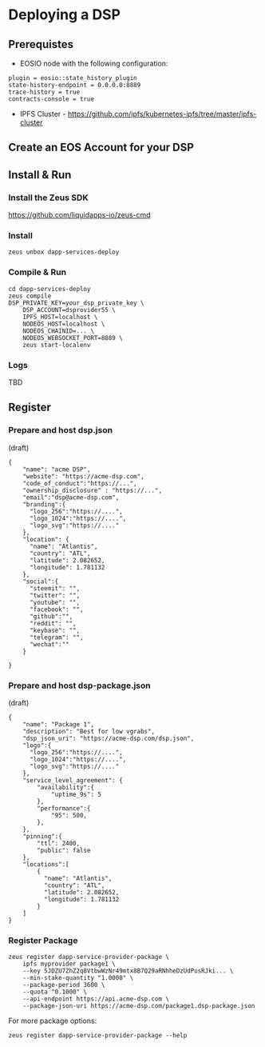 # Deploying a DSP

## Prerequistes
- EOSIO node with the following configuration:
```
plugin = eosio::state_history_plugin
state-history-endpoint = 0.0.0.0:8889
trace-history = true
contracts-console = true
```
- IPFS Cluster - https://github.com/ipfs/kubernetes-ipfs/tree/master/ipfs-cluster

## Create an EOS Account for your DSP
## Install & Run
### Install the Zeus SDK

https://github.com/liquidapps-io/zeus-cmd

### Install
```
zeus unbox dapp-services-deploy
```
### Compile & Run
```
cd dapp-services-deploy
zeus compile
DSP_PRIVATE_KEY=your_dsp_private_key \
    DSP_ACCOUNT=dsprovider55 \
    IPFS_HOST=localhost \
    NODEOS_HOST=localhost \
    NODEOS_CHAINID=... \
    NODEOS_WEBSOCKET_PORT=8889 \
    zeus start-localenv
```

### Logs
TBD

## Register
### Prepare and host dsp.json 
(draft)
```
{
    "name": "acme DSP",
    "website": "https://acme-dsp.com",
    "code_of_conduct":"https://...",
    "ownership_disclosure" : "https://...",
    "email":"dsp@acme-dsp.com",
    "branding":{
      "logo_256":"https://....",
      "logo_1024":"https://....",
      "logo_svg":"https://...."
    },
    "location": {
      "name": "Atlantis",
      "country": "ATL",
      "latitude": 2.082652,
      "longitude": 1.781132
    },
    "social":{
      "steemit": "",
      "twitter": "",
      "youtube": "",
      "facebook": "",
      "github":"",
      "reddit": "",
      "keybase": "",
      "telegram": "",
      "wechat":""      
    }
    
}

```
### Prepare and host dsp-package.json 
(draft)
```
{
    "name": "Package 1",
    "description": "Best for low vgrabs",
    "dsp_json_uri": "https://acme-dsp.com/dsp.json",
    "logo":{
      "logo_256":"https://....",
      "logo_1024":"https://....",
      "logo_svg":"https://...."
    },
    "service_level_agreement": {
        "availability":{
            "uptime_9s": 5
        },
        "performance":{
            "95": 500,
        },
    },
    "pinning":{
        "ttl": 2400,
        "public": false
    },
    "locations":[
        {
          "name": "Atlantis",
          "country": "ATL",
          "latitude": 2.082652,
          "longitude": 1.781132
        }
    ]
}
```


### Register Package
```
zeus register dapp-service-provider-package \
    ipfs myprovider package1 \
    --key 5JDZU7ZhZ2q8VtbwWzNr49mtx8B7Q29aRNhheDzUdPusRJki... \
    --min-stake-quantity "1.0000" \
    --package-period 3600 \
    --quota "0.1000" \
    --api-endpoint https://api.acme-dsp.com \
    --package-json-uri https://acme-dsp.com/package1.dsp-package.json
```

For more package options:
```
zeus register dapp-service-provider-package --help 
```
